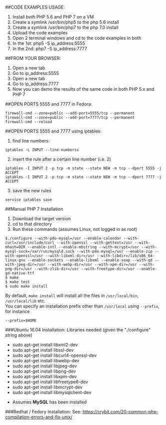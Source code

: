 ##CODE EXAMPLES USAGE:

1. Install *both* PHP 5.6 and PHP 7 on a VM
2. Create a symlink /usr/bin/php5 to the php 5.6 install
3. Create a symlink /usr/bin/php7 to the php 7.0 install
4. Upload the code examples
5. Open 2 terminal windows and cd to the code examples in both
6. In the 1st: php5 -S ip_address:5555
7. In the 2nd: php7 -S ip_address:7777

##FROM YOUR BROWSER:

1. Open a new tab
2. Go to ip_address:5555
3. Open a new tab
4. Go to ip_address:7777
5. Now you can demo the results of the same code in both PHP 5.x and PHP 7

##OPEN PORTS 5555 and 7777 in Fedora:

```
firewall-cmd --zone=public --add-port=5555/tcp --permanent
firewall-cmd --zone=public --add-port=7777/tcp --permanent
firewall-cmd --reload
```

##OPEN PORTS 5555 and 7777 using iptables:

1. find line numbers:
```
iptables -L INPUT --line-numberss
```

2. insert the rule after a certain line number (i.e. 2)
```
iptables -I INPUT 2 -p tcp -m state --state NEW -m tcp --dport 5555 -j ACCEPT
iptables -I INPUT 2 -p tcp -m state --state NEW -m tcp --dport 7777 -j ACCEPT
```

3. save the new rules
```
service iptables save
```

##Manual PHP 7 Installation
1. Download the target version
2. cd to that directory
3. Run these commands (assumes Linux, not logged in as root)
```
$./configure --with-pdo-mysql=/usr --enable-calendar --with-curl=/usr/include/curl --with-openssl --with-gettext=/usr --with-mhash=DIR --enable-intl --enable-mbstring --with-mcrypt=/usr --with-mysql-sock=/var/run/mysqld.sock --with-pdo-mysql=/usr --enable-zip --with-openssl=/usr --with-libxml-dir=/usr --with-libdir=/lib/x86_64-linux-gnu --enable-sockets --enable-libxml --enable-soap --with-gd --with-jpeg-dir=/usr --with-webp-dir=/usr --with-xpm-dir=/usr --with-png-dir=/usr --with-zlib-dir=/usr --with-freetype-dir=/usr --enable-gd-native-ttf
$ make
$ make test
$ sudo make install
```

By default, `make install` will install all the files in `/usr/local/bin`, `/usr/local/lib` etc.  
You can specify an installation prefix other than `/usr/local` using `--prefix`, for instance 
```
--prefix=$HOME
```

###Ubuntu 16.04 Installation:
Libraries needed (given the "./configure" string above)
- sudo apt-get install libxml2-dev
- sudo apt-get install libssl-dev
- sudo apt-get install libcurl4-openssl-dev
- sudo apt-get install libwebp-dev
- sudo apt-get install libjpeg-dev
- sudo apt-get install libpng-dev
- sudo apt-get install libxpm-dev
- sudo apt-get install libfreetype6-dev
- sudo apt-get install libmcrypt-dev
- sudo apt-get install libmysqlclient-dev
* Assumes **MySQL** has been installed

###Redhat / Fedory Installation:
See: https://crybit.com/20-common-php-compilation-errors-and-fix-unix/

